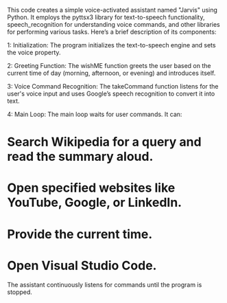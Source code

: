 This code creates a simple voice-activated assistant named "Jarvis" using Python. It employs the pyttsx3 library for text-to-speech functionality, speech_recognition for understanding voice commands, and other libraries for performing various tasks. Here’s a brief description of its components:

1: Initialization: The program initializes the text-to-speech engine and sets the voice property.

2: Greeting Function: The wishME function greets the user based on the current time of day (morning, afternoon, or evening) and introduces itself.

3: Voice Command Recognition: The takeCommand function listens for the user's voice input and uses Google’s speech recognition to convert it into text.

4: Main Loop: The main loop waits for user commands. It can:

# Search Wikipedia for a query and read the summary aloud.
# Open specified websites like YouTube, Google, or LinkedIn.
# Provide the current time.
# Open Visual Studio Code.

The assistant continuously listens for commands until the program is stopped.
